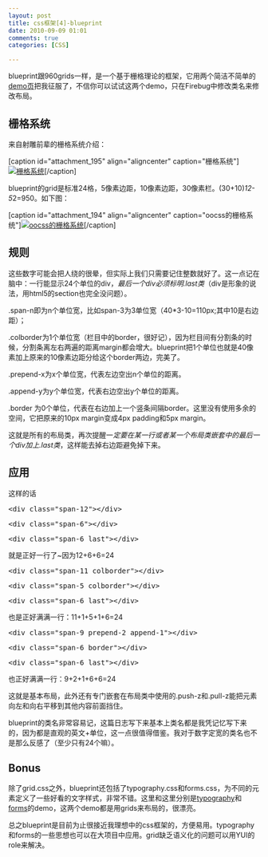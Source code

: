 ```yaml
---
layout: post
title: css框架[4]-blueprint
date: 2010-09-09 01:01
comments: true
categories: [CSS]

---
```


blueprint跟960grids一样，是一个基于栅格理论的框架，它用两个简洁不简单的<a href="http://www.blueprintcss.org/tests/" target="_blank">demo页</a>把我征服了，不信你可以试试这两个demo，只在Firebug中修改类名来修改布局。
<h2>栅格系统</h2>
来自射雕前辈的栅格系统介绍：

[caption id="attachment_195" align="aligncenter"  caption="栅格系统"]<a href="http://lifesinger.org/blog/2008/10/grid-system-2/" target="_blank"><img class="size-full wp-image-195" title="栅格系统" src="http://yuguo.us/files/2010/09/grid_vocabulary.png" alt="栅格系统"   /></a>[/caption]

blueprint的grid是标准24格，5像素边距，10像素边距，30像素栏。(30+10)*12-5*2=950。如下图：

[caption id="attachment_194" align="aligncenter"  caption="oocss的栅格系统"]<a href="http://yuguo.us/files/2010/09/2010-9-8-22-58-10.jpg"><img class="size-full wp-image-194" title="oocss的栅格系统" src="http://yuguo.us/files/2010/09/2010-9-8-22-58-10.jpg" alt="oocss的栅格系统"   /></a>[/caption]
<h2>规则</h2>
这些数字可能会把人绕的很晕，但实际上我们只需要记住整数就好了。这一点记在脑中：一行能显示24个单位的div，<em>最后一个div必须标明.last类</em>（div是形象的说法，用html5的section也完全没问题）。

.span-n即为n个单位宽，比如span-3为3单位宽（40*3-10=110px;其中10是右边距）；

.colborder为1个单位宽（栏目中的border，很好记），因为栏目间有分割条的时候，分割条离左右两遍的距离margin都会增大。blueprint把1个单位也就是40像素加上原来的10像素边距分给这个border两边，完美了。

.prepend-x为x个单位宽，代表左边空出n个单位的距离。

.append-y为y个单位宽，代表右边空出y个单位的距离。

.border 为0个单位，代表在右边加上一个竖条间隔border。这里没有使用多余的空间，它把原来的10px margin变成4px padding和5px margin。

这就是所有的布局类，再次提醒一<em>定要在某一行或者某一个布局类嵌套中的最后一个div加上.last类</em>，这样能去掉右边距避免掉下来。
<h2>应用</h2>
这样的话
<pre>&lt;div class="span-12"&gt;&lt;/div&gt;</pre><pre>&lt;div class="span-6"&gt;&lt;/div&gt;</pre><pre>&lt;div class="span-6 last"&gt;&lt;/div&gt;</pre>
就是正好一行了~因为12+6+6=24
<pre>&lt;div class="span-11 colborder"&gt;&lt;/div&gt;</pre><pre>&lt;div class="span-5 colborder"&gt;&lt;/div&gt;</pre><pre>&lt;div class="span-6 last"&gt;&lt;/div&gt;</pre>
也是正好满满一行：11+1+5+1+6=24
<pre>&lt;div class="span-9 prepend-2 append-1"&gt;&lt;/div&gt;</pre><pre>&lt;div class="span-6 border"&gt;&lt;/div&gt;</pre><pre>&lt;div class="span-6 last"&gt;&lt;/div&gt;</pre>
也正好满满一行：9+2+1+6+6=24

这就是基本布局，此外还有专门嵌套在布局类中使用的.push-z和.pull-z能把元素向左和向右平移到其他内容前面挡住。

blueprint的类名非常容易记，这篇日志写下来基本上类名都是我凭记忆写下来的，因为都是直观的英文+单位，这一点很值得借鉴。我对于数字定宽的类名也不是那么反感了（至少只有24个嘛）。
<h2>Bonus</h2>
除了grid.css之外，blueprint还包括了typography.css和forms.css，为不同的元素定义了一些好看的文字样式，非常不错。这里和这里分别是<a href="http://www.blueprintcss.org/tests/parts/elements.html" target="_blank">typography</a>和<a href="http://www.blueprintcss.org/tests/parts/forms.html" target="_blank">forms</a>的demo，这两个demo都是用grids来布局的，很漂亮。

总之blueprint是目前为止很接近我理想中的css框架的，方便易用。typography和forms的一些思想也可以在大项目中应用。grid缺乏语义化的问题可以用YUI的role来解决。

